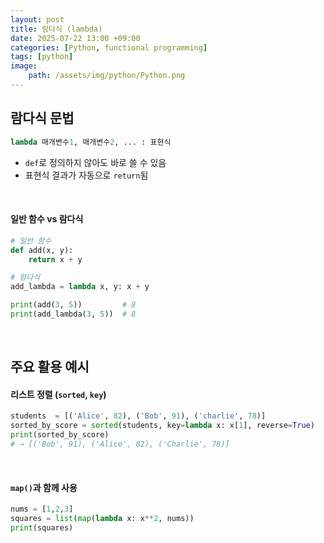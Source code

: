 ```yaml
---
layout: post
title: 람다식 (lambda)
date: 2025-07-22 13:00 +09:00
categories: [Python, functional programming]
tags: [python]
image:
    path: /assets/img/python/Python.png
---
```


## 람다식 문법

```python 
lambda 매개변수1, 매개변수2, ... : 표현식
```

- `def`로 정의하지 않아도 바로 쓸 수 있음
- 표현식 결과가 자동으로 `return`됨

<br>

#### 일반 함수 vs 람다식

```python
# 일반 함수
def add(x, y):
    return x + y

# 람다식
add_lambda = lambda x, y: x + y

print(add(3, 5))         # 8
print(add_lambda(3, 5))  # 8
```

<br>

## 주요 활용 예시

#### 리스트 정렬 (`sorted`, `key`)

```python
students  = [('Alice', 82), ('Bob', 91), ('charlie', 78)]
sorted_by_score = sorted(students, key=lambda x: x[1], reverse=True)
print(sorted_by_score)
# → [('Bob', 91), ('Alice', 82), ('Charlie', 78)]
```

<br>

#### `map()`과 함께 사용

```python
nums = [1,2,3]
squares = list(map(lambda x: x**2, nums))
print(squares)
```